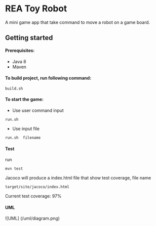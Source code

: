# REA Toy Robot
A mini game app that take command to move a robot on a game board.

## Getting started
#### Prerequisites:
* Java 8
* Maven

#### To build project, run following command:
```
build.sh
```

#### To start the game:
* Use user command input
```
run.sh
```

* Use input file
```
run.sh  filename
```

#### Test
run
```
mvn test
```
Jacoco will produce a index.html file that show test coverage, file name
```
target/site/jacoco/index.html
```
Current test coverage: 97%

#### UML
![UML] (/uml/diagram.png)